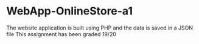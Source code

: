 # WebApp-OnlineStore-a1
The website application is built using PHP and the data is saved in a JSON file This assignment has been graded 19/20
